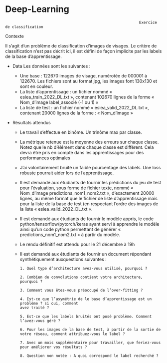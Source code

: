 # Deep-Learning

                                                                Exercice de classification

Contexte

Il s’agit d’un problème de classification d’images de visages. Le critère de classification n’est
pas décrit ici, il est défini de façon implicite par les labels de la base d’apprentissage.

- Data
Les données sont les suivantes :
  - Une base : 122670 images de visage, numérotée de 000001 à 122670. Les fichiers sont au format jpg, les images font 130x130 et sont en couleur.
  - La liste d’apprentissage : un fichier nommé « esiea_train_2022_DL.txt », contenant 102670 lignes de la forme « Nom_d’image label_associé (-1 ou 1) »
  - La liste de test : un fichier nommé « esiea_valid_2022_DL.txt », contenant 20000 lignes de la forme : « Nom_d’image »
  
- Résultats attendus
  - Le travail s’effectue en binôme. Un trinôme max par classe.
  - La métrique retenue est la moyenne des erreurs sur chaque classe. Notez que le nb d’élément dans chaque classe est différent. Cela devra être pris en compte dans les
apprentissages pour des performances optimales
  - J’ai volontairement bruité un faible pourcentage des labels. Une loss robuste pourrait aider lors de l’apprentissage.
  - Il est demandé aux étudiants de fournir les prédictions du jeu de test pour l’évaluation, sous forme de fichier texte, nommé « Nom_d’image predictions_nom1_nom2.txt »,
d’exactement 20000 lignes, au même format que le fichier de liste d’apprentissage
mais pour la liste de la base de test (en respectant l’ordre des images de la liste
« esiea_valid_2022_DL.txt ».
  - Il est demandé aux étudiants de fournir le modèle appris, le code python/tensorflow/pytorch/keras ayant servi à apprendre le modèle ainsi qu’un code python permettant
de générer « predictions_nom1_nom2.txt » à partir du modèle.
  - Le rendu définitif est attendu pour le 21 décembre à 19h
  - Il est demandé aux étudiants de fournir un document répondant synthétiquement auxquestions suivantes :
  
        1. Quel type d’architecture avez-vous utilisé, pourquoi ?
        
        2. Combien de convolutions contient votre architecture, pourquoi ?
        
        3. Comment vous êtes-vous préoccupé de l’over-fitting ?
        
        4. Est-ce que l’asymétrie de le base d’apprentissage est un problème ? si oui, comment
        avez traité ?
        
        5. Est-ce que les labels bruités ont posé problème. Comment l’avez-vous géré ?
        
        6. Pour les images de la base de test, à partir de la sortie de votre réseau, comment attribuez-vous le label ?
        
        7. Avec un mois supplémentaire pour travailler, que feriez-vous pour améliorer vos résultats ?
        
        8. Question non notée : A quoi correspond le label recherché ?
